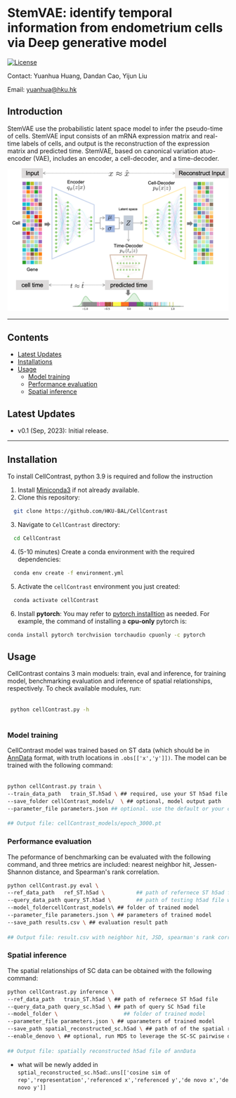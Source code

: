 
[//]: # (<div align="center">)

[//]: # (    <img src="images/stemVAE_logo.png" width = "350" alt="stemVAE">)

[//]: # (</div>)

# StemVAE: identify temporal information from endometrium cells via Deep generative model

[![License](https://img.shields.io/badge/license-MIT-blue)](https://opensource.org/license/mit/) 

Contact: Yuanhua Huang, Dandan Cao, Yijun Liu

Email:  yuanhua@hku.hk

## Introduction
StemVAE use the probabilistic latent space model to infer the pseudo-time of cells. StemVAE input consists of an mRNA expression matrix and real-time labels of cells, and output is the reconstruction of the expression matrix and predicted time. StemVAE, based on canonical variation atuo-encoder (VAE), includes an encoder, a cell-decoder, and a time-decoder. 

[//]: # (A preprint describing StemVAE's algorithms and results is at [bioRxiv]&#40;https://;.)



![](./stemVAE/231019model_structure.png)

---


## Contents

- [Latest Updates](#latest-updates)
- [Installations](#installation)
- [Usage](#usage)
    - [Model training](#model-training)
    - [Performance evaluation](#performance-evaluation)
    - [Spatial inference](#spatial-inference)
   

## Latest Updates
* v0.1 (Sep, 2023): Initial release.
---
## Installation
To install CellContrast, python 3.9 is required and follow the instruction
1. Install <a href="https://docs.conda.io/projects/miniconda/en/latest/" target="_blank">Miniconda3</a> if not already available.
2. Clone this repository:
```bash
  git clone https://github.com/HKU-BAL/CellContrast
```
3. Navigate to `CellContrast` directory:
```bash
  cd CellContrast
```
4. (5-10 minutes) Create a conda environment with the required dependencies:
```bash
  conda env create -f environment.yml
```
5. Activate the `cellContrast` environment you just created:
```bash
  conda activate cellContrast
```
6. Install **pytorch**: You may refer to [pytorch installtion](https://pytorch.org/get-started/locally/) as needed. For example, the command of installing a **cpu-only** pytorch is:
```bash
conda install pytorch torchvision torchaudio cpuonly -c pytorch
```

## Usage


CellContrast contains 3 main moduels: train, eval and inference, for training model, benchmarking evaluation and inference of spatial relationships, respectively. To check available modules, run:

```bash
 
 python cellContrast.py -h
 
```
### Model training
CellContrast model was trained based on ST data (which should be in [AnnData](https://anndata.readthedocs.io/en/latest/) format, with truth locations in `.obs[['x','y']])`. The model can be trained with the following command:
```bash

python cellContrast.py train \
--train_data_path   train_ST.h5ad \ ## required, use your ST h5ad file here
--save_folder cellContrast_models/  \ ## optional, model output path
--parameter_file parameters.json ## optional. use the default or your customized parameters here

## Output file: cellContrast_models/epoch_3000.pt
```

### Performance evaluation
The peformance of benchmarking can be evaluated with the following command, and three metrics are included: nearest neighbor hit, Jessen-Shannon distance, and Spearman's rank correlation.

```bash
python cellContrast.py eval \
--ref_data_path   ref_ST.h5ad \          ## path of refernece ST h5ad file
--query_data_path query_ST.h5ad \        ## path of testing h5ad file with truth locations
--model_foldercellContrast_models\ ## folder of trained model
--parameter_file parameters.json \ ## parameters of trained model
--save_path results.csv \ ## evaluation result path

## Output file: result.csv with neighbor hit, JSD, spearman's rank correlation for each testing sample.


```

### Spatial inference
The spatial relationships of SC data can be obtained with the following command:
```bash
python cellContrast.py inference \
--ref_data_path   train_ST.h5ad \ ## path of refernece ST h5ad file
--query_data_path query_sc.h5ad \ ## path of query SC h5ad file 
--model_folder \                     ## folder of trained model
--parameter_file parameters.json \ ## uparameters of trained model
--save_path spatial_reconstructed_sc.h5ad \ ## path of of the spatial reconstructed SC data
--enable_denovo \ ## optional, run MDS to leverage the SC-SC pairwise distance to 2D pseudo space

## Output file: spatially reconstructed h5ad file of annData
```
* what will be newly added in `sptial_reconstructed_sc.h5ad`:`.uns[['cosine sim of rep','representation','referenced x','referenced y','de novo x','de novo y']]` 






